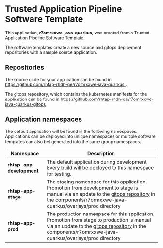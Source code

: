 # Trusted Application Pipeline Software Template

This application, **r7omrxxwe-java-quarkus**, was created from a Trusted Application Pipeline Software Template.

The software templates create a new source and gitops deployment repositories with a sample source application. 

## Repositories

The source code for your application can be found in [https://github.com/rhtap-rhdh-qe/r7omrxxwe-java-quarkus ](https://github.com/rhtap-rhdh-qe/r7omrxxwe-java-quarkus ).
 
The gitops repository, which contains the kubernetes manifests for the application can be found in 
[https://github.com/rhtap-rhdh-qe/r7omrxxwe-java-quarkus-gitops ](https://github.com/rhtap-rhdh-qe/r7omrxxwe-java-quarkus-gitops ) 

## Application namespaces 

The default application will be found in the following namespaces. Applications can be deployed into unique namespaces or multiple software templates can also bet generated into the same group namespaces.  

|  Namespace   |  Description   |  
| -------- | -------- |   
| **rhtap-app-development** | The default application during development. Every build will be deployed to this namespace for testing. | 
| **rhtap-app-stage** | The staging namespace for this application. Promotion from development to stage is manual via an update to the [gitops repository](https://github.com/rhtap-rhdh-qe/r7omrxxwe-java-quarkus-gitops ) in the components/r7omrxxwe-java-quarkus/overlays/prod directory |  
| **rhtap-app-prod** | The production namespace for this application. Promotion from stage to production is manual via an update to the [gitops repository](https://github.com/rhtap-rhdh-qe/r7omrxxwe-java-quarkus-gitops ) in the components/r7omrxxwe-java-quarkus/overlays/prod directory | 